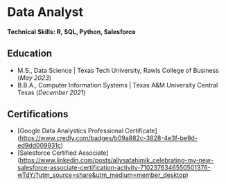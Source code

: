 # Data Analyst

#### Technical Skills: R, SQL, Python, Salesforce

## Education
- M.S., Data Science | Texas Tech University, Rawls College of Business (_May 2023_)
- B.B.A., Computer Information Systems | Texas A&M University Central Texas (_December 2021_)

## Certifications
- [Google Data Analystics Professional Certificate] (https://www.credly.com/badges/b09a882c-3828-4e3f-be9d-ed9dd009931c)
- [Salesforce Certified Associate] (https://www.linkedin.com/posts/allysatahimik_celebrating-my-new-salesforce-associate-certification-activity-7102376346550501376-wTdY/?utm_source=share&utm_medium=member_desktop)
